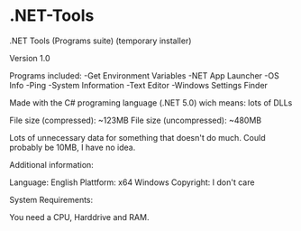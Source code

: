 # .NET-Tools
.NET Tools (Programs suite) (temporary installer)

Version 1.0

Programs included:
-Get Environment Variables
-NET App Launcher
-OS Info
-Ping
-System Information
-Text Editor
-Windows Settings Finder

Made with the C# programing language (.NET 5.0) wich means: lots of DLLs

File size (compressed): ~123MB
File size (uncompressed): ~480MB

Lots of unnecessary data for something that doesn't do much. Could probably be 10MB, I have no idea.

Additional information:

Language: English
Plattform: x64 Windows
Copyright: I don't care

System Requirements:

You need a CPU, Harddrive and RAM.

